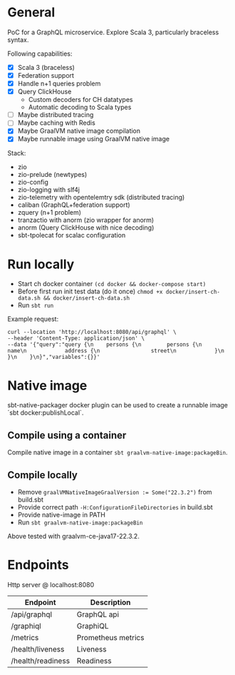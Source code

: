 # General

PoC for a GraphQL microservice. Explore Scala 3, particularly braceless syntax.

Following capabilities:
- [x] Scala 3 (braceless)
- [x] Federation support
- [x] Handle n+1 queries problem
- [x] Query ClickHouse
  - Custom decoders for CH datatypes
  - Automatic decoding to Scala types 
- [ ] Maybe distributed tracing
- [ ] Maybe caching with Redis
- [x] Maybe GraalVM native image compilation
- [x] Maybe runnable image using GraalVM native image

Stack:

- zio
- zio-prelude (newtypes)
- zio-config
- zio-logging with slf4j
- zio-telemetry with opentelemtry sdk (distributed tracing)
- caliban (GraphQL+federation support)
- zquery (n+1 problem)
- tranzactio with anorm (zio wrapper for anorm)
- anorm (Query ClickHouse with nice decoding)
- sbt-tpolecat for scalac configuration

# Run locally

- Start ch docker container `(cd docker && docker-compose start)`
- Before first run init test data (do it once) `chmod +x docker/insert-ch-data.sh && docker/insert-ch-data.sh`
- Run `sbt run`

Example request:

```
curl --location 'http://localhost:8080/api/graphql' \
--header 'Content-Type: application/json' \
--data '{"query":"query {\n    persons {\n        persons {\n            name\n            address {\n                street\n            }\n        }\n    }\n}","variables":{}}'
```

# Native image 

sbt-native-packager docker plugin can be used to create a runnable image ´sbt docker:publishLocal`.

## Compile using a container

Compile native image in a container `sbt graalvm-native-image:packageBin`.

## Compile locally

- Remove `graalVMNativeImageGraalVersion := Some("22.3.2")` from build.sbt
- Provide correct path `-H:ConfigurationFileDirectories` in build.sbt
- Provide native-image in PATH 
- Run `sbt graalvm-native-image:packageBin`

Above tested with graalvm-ce-java17-22.3.2.

# Endpoints

Http server @ localhost:8080

| Endpoint          | Description        |
|-------------------|--------------------|
| /api/graphql      | GraphQL api        |
| /graphiql         | GraphiQL           |
| /metrics          | Prometheus metrics |
| /health/liveness  | Liveness           |
| /health/readiness | Readiness          |
